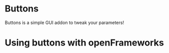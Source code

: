 Buttons
=======
Buttons is a simple GUI addon to tweak your parameters!


Using buttons with openFrameworks
=================================